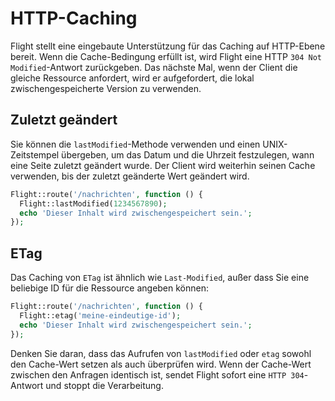 # HTTP-Caching

Flight stellt eine eingebaute Unterstützung für das Caching auf HTTP-Ebene bereit. Wenn die Cache-Bedingung erfüllt ist, wird Flight eine HTTP `304 Not Modified`-Antwort zurückgeben. Das nächste Mal, wenn der Client die gleiche Ressource anfordert, wird er aufgefordert, die lokal zwischengespeicherte Version zu verwenden.

## Zuletzt geändert

Sie können die `lastModified`-Methode verwenden und einen UNIX-Zeitstempel übergeben, um das Datum und die Uhrzeit festzulegen, wann eine Seite zuletzt geändert wurde. Der Client wird weiterhin seinen Cache verwenden, bis der zuletzt geänderte Wert geändert wird.

```php
Flight::route('/nachrichten', function () {
  Flight::lastModified(1234567890);
  echo 'Dieser Inhalt wird zwischengespeichert sein.';
});
```

## ETag

Das Caching von `ETag` ist ähnlich wie `Last-Modified`, außer dass Sie eine beliebige ID für die Ressource angeben können:

```php
Flight::route('/nachrichten', function () {
  Flight::etag('meine-eindeutige-id');
  echo 'Dieser Inhalt wird zwischengespeichert sein.';
});
```

Denken Sie daran, dass das Aufrufen von `lastModified` oder `etag` sowohl den Cache-Wert setzen als auch überprüfen wird. Wenn der Cache-Wert zwischen den Anfragen identisch ist, sendet Flight sofort eine `HTTP 304`-Antwort und stoppt die Verarbeitung.